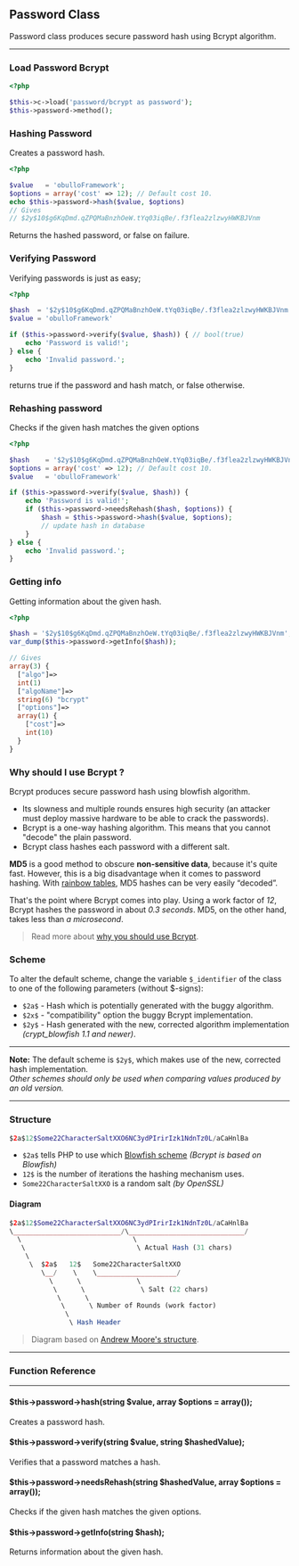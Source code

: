 
## Password Class

Password class produces secure password hash using Bcrypt algorithm.

------

### Load Password Bcrypt

```php
<?php

$this->c->load('password/bcrypt as password');
$this->password->method();
```

### Hashing Password

Creates a password hash.

```php
<?php

$value   = 'obulloFramework';
$options = array('cost' => 12); // Default cost 10.
echo $this->password->hash($value, $options)
// Gives
// $2y$10$g6KqDmd.qZPQMaBnzhOeW.tYq03iqBe/.f3flea2zlzwyHWKBJVnm
```
Returns the hashed password, or false on failure.

### Verifying Password

Verifying passwords is just as easy;

```php
<?php

$hash  = '$2y$10$g6KqDmd.qZPQMaBnzhOeW.tYq03iqBe/.f3flea2zlzwyHWKBJVnm';
$value = 'obulloFramework'

if ($this->password->verify($value, $hash)) { // bool(true)
    echo 'Password is valid!';
} else {
    echo 'Invalid password.';
}
```

returns true if the password and hash match, or false otherwise.

### Rehashing password

Checks if the given hash matches the given options

```php
<?php

$hash    = '$2y$10$g6KqDmd.qZPQMaBnzhOeW.tYq03iqBe/.f3flea2zlzwyHWKBJVnm';
$options = array('cost' => 12); // Default cost 10.
$value   = 'obulloFramework'

if ($this->password->verify($value, $hash)) {
    echo 'Password is valid!';
	if ($this->password->needsRehash($hash, $options)) {
		$hash = $this->password->hash($value, $options);
		// update hash in database
	}
} else {
    echo 'Invalid password.';
}
```

### Getting info

Getting information about the given hash.

```php
<?php

$hash = '$2y$10$g6KqDmd.qZPQMaBnzhOeW.tYq03iqBe/.f3flea2zlzwyHWKBJVnm';
var_dump($this->password->getInfo($hash));

// Gives
array(3) {
  ["algo"]=>
  int(1)
  ["algoName"]=>
  string(6) "bcrypt"
  ["options"]=>
  array(1) {
    ["cost"]=>
    int(10)
  }
}
```

### Why should I use Bcrypt ?

Bcrypt produces secure password hash using blowfish algorithm.

- Its slowness and multiple rounds ensures high security (an attacker must deploy massive hardware to be able to crack the passwords).
- Bcrypt is a one-way hashing algorithm. This means that you cannot "decode" the plain password.
- Bcrypt class hashes each password with a different salt.

<b>MD5</b> is a good method to obscure <b>non-sensitive data</b>, because it's quite fast.
However, this is a big disadvantage when it comes to password hashing. With [rainbow tables](http://en.wikipedia.org/wiki/Rainbow_table), MD5 hashes can be very easily “decoded”.

That's the point where Bcrypt comes into play. Using a work factor of *12*, Bcrypt hashes the password in about *0.3 seconds*. MD5, on the other hand, takes less than *a microsecond*. 

> Read more about [why you should use Bcrypt](http://phpmaster.com/why-you-should-use-bcrypt-to-hash-stored-passwords/).

<a name="scheme"></a>

### Scheme 

To alter the default scheme, change the variable `$_identifier` of the class to one of the following parameters (without $-signs):

- `$2a$` - Hash which is potentially generated with the buggy algorithm.
- `$2x$` - "compatibility" option the buggy Bcrypt implementation.
- `$2y$` - Hash generated with the new, corrected algorithm implementation *(crypt_blowfish 1.1 and newer)*.

---

**Note:** The default scheme is `$2y$`, which makes use of the new, corrected hash implementation.  
*Other schemes should only be used when comparing values produced by an old version.*

---

### Structure

```php
$2a$12$Some22CharacterSaltXXO6NC3ydPIrirIzk1NdnTz0L/aCaHnlBa
```

- `$2a$` tells PHP to use which [Blowfish scheme](#scheme) *(Bcrypt is based on Blowfish)*
- `12$`  is the number of iterations the hashing mechanism uses.
- `Some22CharacterSaltXXO` is a random salt *(by OpenSSL)*

#### Diagram

```php
$2a$12$Some22CharacterSaltXXO6NC3ydPIrirIzk1NdnTz0L/aCaHnlBa
\___________________________/\_____________________________/
  \                            \
   \                            \ Actual Hash (31 chars)
    \
     \  $2a$   12$   Some22CharacterSaltXXO
        \__/    \    \____________________/
          \      \              \
           \      \              \ Salt (22 chars)
            \      \
             \      \ Number of Rounds (work factor)
              \
               \ Hash Header
```

> Diagram based on [Andrew Moore's structure](http://stackoverflow.com/a/5343655).

---


### Function Reference

-----

#### $this->password->hash(string $value, array $options = array());

Creates a password hash.

#### $this->password->verify(string $value, string $hashedValue);

Verifies that a password matches a hash.

#### $this->password->needsRehash(string $hashedValue, array $options = array());

Checks if the given hash matches the given options.

#### $this->password->getInfo(string $hash);

Returns information about the given hash.
